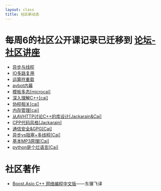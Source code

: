 ```yaml
---
layout: class
title: 社区新动态
---
```


# 每周6的社区公开课记录已迁移到 [论坛-社区讲座](http://avboost.com/category/32-category)

* [异步与线程](https://avlog.avplayer.org/%E7%A5%9E%E8%AF%9D/%E5%BC%82%E6%AD%A5%E5%92%8C%E7%BA%BF%E7%A8%8B.html)
* [IO多路复用](https://avlog.avplayer.org/3597082/IO%E5%A4%9A%E8%B7%AF%E5%A4%8D%E7%94%A8.html)
* [运算符重载](https://avlog.avplayer.org/3597082/c++%E8%BF%90%E7%AE%97%E7%AC%A6%E9%87%8D%E8%BD%BD.html)
* [avbot内幕](https://avlog.avplayer.org/3597082/avbot%E5%86%85%E5%B9%95.html)
* [模板多态\[microcai\]](https://avlog.avplayer.org/3597082/%E6%A8%A1%E6%9D%BF%E5%A4%9A%E6%80%81.html)
* [深入理解C++\[cai\]](https://avlog.avplayer.org/3597082/whyIuseCpp.html)
* [协程相关\[cai\]](https://avlog.avplayer.org/3597082/%E5%8D%8F%E7%A8%8B.html)
* [内存管理\[cai\]](https://avlog.avplayer.org/3597082/%E5%86%85%E5%AD%98%E7%AE%A1%E7%90%86%E9%9D%A9%E5%91%BD.html)
* [从AVHTTP讨论C++的库设计\[Jackarain&Cai\]](https://avlog.avplayer.org/3597082/avhttp%E6%9D%82%E8%B0%88.html)
* [CPP代码风格\[Jackarain\]](https://avlog.avplayer.org/3597082/CPP%E4%BB%A3%E7%A0%81%E9%A3%8E%E6%A0%BC.html)
* [通信安全&amp;GPG\[Cai\]](https://avlog.avplayer.org/3597082/%E9%80%9A%E4%BF%A1%E5%AE%89%E5%85%A8&amp%3bGPG.html)
* [异步vs阻塞+多线程\[Cai\]](https://avlog.avplayer.org/3597082/%E5%BC%82%E6%AD%A5vs%E5%90%8C%E6%AD%A5%E5%A4%9A%E7%BA%BF%E7%A8%8B.html)
* [基本MP3原理\[Cai\]](https://avlog.avplayer.org/3597082/basicmp3.html)
* [python是个烂语言\[Cai\]](https://avlog.avplayer.org/3597082/python%e6%98%af%e4%b8%aa%e7%83%82%e8%af%ad%e8%a8%80.html)


# 社区著作

* [Boost.Asio C++ 网络编程中文版](http://mmoaay.gitbooks.io/boost-asio-cpp-network-programming-chinese/content/)——东骥飞译

